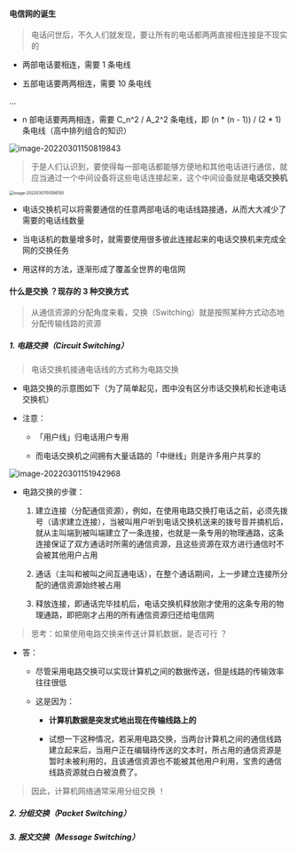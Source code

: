 #### 电信网的诞生

> 电话问世后，不久人们就发现，要让所有的电话都两两直接相连接是不现实的

- 两部电话要相连，需要 1 条电线

- 五部电话要两两相连，需要 10 条电线

...

- n 部电话要两两相连，需要 C_n^2 / A_2^2 条电线，即 (n * (n - 1)) / (2 * 1) 条电线（高中排列组合的知识）

![image-20220301150819843](https://gitee.com/pj-l/imgs-1/raw/master/image-20220301150819843.png)

> 于是人们认识到，要使得每一部电话都能够方便地和其他电话进行通信，就应当通过一个中间设备将这些电话连接起来，这个中间设备就是**电话交换机**

<img src="https://gitee.com/pj-l/imgs-1/raw/master/image-20220301151056150.png" alt="image-20220301151056150" style="zoom: 50%;" />

- 电话交换机可以将需要通信的任意两部电话的电话线路接通，从而大大减少了需要的电话线数量

- 当电话机的数量增多时，就需要使用很多彼此连接起来的电话交换机来完成全网的交换任务

- 用这样的方法，逐渐形成了覆盖全世界的电信网

#### 什么是交换 ？现存的 3 种交换方式

> 从通信资源的分配角度来看，交换（Switching）就是按照某种方式动态地分配传输线路的资源

##### 1. 电路交换（Circuit Switching）

> 电话交换机接通电话线的方式称为电路交换

- 电路交换的示意图如下（为了简单起见，图中没有区分市话交换机和长途电话交换机）

- 注意：

	- 「用户线」归电话用户专用

	- 而电话交换机之间拥有大量话路的「中继线」则是许多用户共享的

![image-20220301151942968](https://gitee.com/pj-l/imgs-1/raw/master/image-20220301151942968.png)

- 电路交换的步骤：

	1. 建立连接（分配通信资源），例如，在使用电路交换打电话之前，必须先拨号（请求建立连接），当被叫用户听到电话交换机送来的拨号音并摘机后，就从主叫端到被叫端建立了一条连接，也就是一条专用的物理通路，这条连接保证了双方通话时所需的通信资源，且这些资源在双方进行通信时不会被其他用户占用

	2. 通话（主叫和被叫之间互通电话），在整个通话期间，上一步建立连接所分配的通信资源始终被占用

	3. 释放连接，即通话完毕挂机后，电话交换机释放刚才使用的这条专用的物理通路，即把刚才占用的所有通信资源归还给电信网

> 思考：如果使用电路交换来传送计算机数据，是否可行 ？

- 答：

	- 尽管采用电路交换可以实现计算机之间的数据传送，但是线路的传输效率往往很低
	
	- 这是因为：

		- **计算机数据是突发式地出现在传输线路上的**

		- 试想一下这种情况，若采用电路交换，当两台计算机之间的通信线路建立起来后，当用户正在编辑待传送的文本时，所占用的通信资源是暂时未被利用的，且该通信资源也不能被其他用户利用，宝贵的通信线路资源就白白被浪费了。

> 因此，计算机网络通常采用分组交换 ！

##### 2. 分组交换（Packet Switching）



##### 3. 报文交换（Message Switching）

